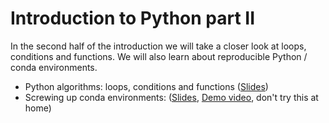# Introduction to Python part II

In the second half of the introduction we will take a closer look at loops, conditions and functions. We will also learn about reproducible Python / conda environments.

* Python algorithms: loops, conditions and functions ([Slides](https://github.com/BiAPoL/Image-data-science-with-Python-and-Napari-EPFL2022/raw/main/docs/day1c_Python_loops_conditions_functions/Python_algorithms.pdf))
* Screwing up conda environments: ([Slides](https://github.com/BiAPoL/Image-data-science-with-Python-and-Napari-EPFL2022/raw/main/docs/day1c_Python_loops_conditions_functions/screwing_up_conda_environments.pdf), [Demo video](https://github.com/BiAPoL/Image-data-science-with-Python-and-Napari-EPFL2022/raw/main/docs/day1c_Python_loops_conditions_functions/screwing_up_conda_environments.mp4), don't try this at home)
